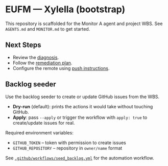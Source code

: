 # EUFM — Xylella (bootstrap)
This repository is scaffolded for the Monitor A agent and project WBS.
See `AGENTS.md` and `MONITOR.md` to get started.

## Next Steps
- Review the [diagnosis](DIAGNOSIS.md).
- Follow the [remediation plan](FIX_PLAN.md).
- Configure the remote using [push instructions](PUSH_INSTRUCTIONS.md).

## Backlog seeder

Use the backlog seeder to create or update GitHub issues from the WBS.

- **Dry-run** (default): prints the actions it would take without touching GitHub.
- **Apply**: pass `--apply` or trigger the workflow with `apply: true` to create/update issues for real.

Required environment variables:

- `GITHUB_TOKEN` – token with permission to create issues
- `GITHUB_REPOSITORY` – repository in `owner/name` format

See [`.github/workflows/seed_backlog.yml`](.github/workflows/seed_backlog.yml) for the automation workflow.
